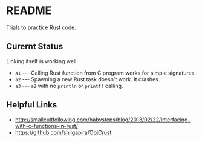 README
======



Trials to practice Rust code.







Curernt Status
--------------
Linking itself is working well.

-	`a1` --- Calling Rust function from C program works for simple signatures.
-	`a2` --- Spawning a new Rust task doesn't work. It crashes.
-	`a3` --- `a2` with no `println` or `printf!` calling.







Helpful Links
-------------
-	http://smallcultfollowing.com/babysteps/blog/2013/02/22/interfacing-with-c-functions-in-rust/
-	https://github.com/shilgapira/ObjCrust
